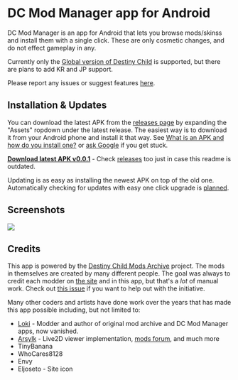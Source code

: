 # DC Mod Manager app for Android

DC Mod Manager is an app for Android that lets you browse mods/skinss and install them with a single click. These are only cosmetic changes, and do not effect gameplay in any.

Currently only the [Global version of Destiny Child](https://play.google.com/store/apps/details?id=com.linegames.dcglobal) is supported, but there are plans to add KR and JP support.

Please report any issues or suggest features [here](https://github.com/PhasmaExMachina/dc-mod-manager/issues).

## Installation & Updates

You can download the latest APK from the [releases page](https://github.com/PhasmaExMachina/dc-mod-manager/releases) by expanding the "Assets" ropdown under the latest release. The easiest way is to download it from your Android phone and install it that way. See [What is an APK and how do you install one?](https://www.androidpit.com/android-for-beginners-what-is-an-apk-file) or [ask Google](http://letmegooglethat.com/?q=how+to+install+apk) if you get stuck.

**[Download latest APK v0.0.1](https://github.com/PhasmaExMachina/dc-mod-manager/releases/download/v0.0.1/dcmodmanager-v0.0.1.apk)** - Check [releases](https://github.com/PhasmaExMachina/dc-mod-manager/releases) too just in case this readme is outdated.

Updating is as easy as installing the newest APK on top of the old one. Automatically checking for updates with easy one click upgrade is [planned](https://github.com/PhasmaExMachina/dc-mod-manager/issues/1).

## Screenshots

![](https://raw.githubusercontent.com/PhasmaExMachina/dc-mod-manager/master/screenshots/screenshot-1.jpg)

## Credits

This app is powered by the [Destiny Child Mods Archive](https://github.com/PhasmaExMachina/destiny-child-mods-archive) project. The mods in themselves are created by many different people. The goal was always to credit each modder on [the site](https://phasmaexmachina.github.io/destiny-child-mods-archive/) and in this app, but that's a _lot_ of manual work. Check out [this issue](https://github.com/PhasmaExMachina/destiny-child-mods-archive/issues/2) if you want to help out with the initiative.

Many other coders and artists have done work over the years that has made this app possible including, but not limited to:

* [Loki](https://en.wikipedia.org/wiki/Loki) - Modder and author of original mod archive and DC Mod Manager apps, now vanished.
* [Arsylk](https://github.com/Arsylk) - Live2D viewer implementation, [mods forum](https://arsylk.pythonanywhere.com/apk/view_models), and much more
* TinyBanana
* WhoCares8128
* Envy
* Eljoseto - Site icon